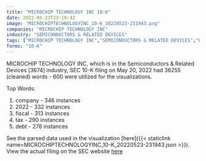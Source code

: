 ```yaml
---
title: "MICROCHIP TECHNOLOGY INC 10-K"
date: 2022-05-23T23:19:43
image: "MICROCHIPTECHNOLOGYINC_10-K_20220523-231943.png"
companies: "MICROCHIP TECHNOLOGY INC"
industry: "SEMICONDUCTORS & RELATED DEVICES"
tags: ["MICROCHIP TECHNOLOGY INC","SEMICONDUCTORS & RELATED DEVICES","05-20-2022","10-K"]
forms: "10-K"
---
```

MICROCHIP TECHNOLOGY INC, which is in the Semiconductors & Related Devices [3674] industry, SEC 10-K filing on May 20, 2022 had 36255 (cleaned) words - 600 were utilized for the visualizations.

Top Words:
1. company - 346 instances
2. 2022 - 332 instances
3. fiscal - 313 instances
4. tax - 290 instances
5. debt - 278 instances


See the parsed data used in the visualization [here]({{< staticlink name=MICROCHIPTECHNOLOGYINC_10-K_20220523-231943.json >}}).  
View the actual filing on the SEC website [here](https://www.sec.gov/Archives/edgar/data/827054/0000827054-22-000094.txt)